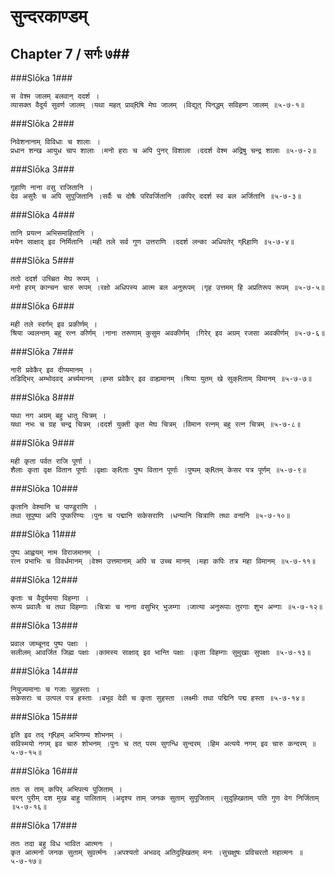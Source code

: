 सुन्दरकाण्डम्
===============================


## Chapter 7  / सर्गः ७##


###Slōka 1###


    स वेश्म जालम् बलवान् ददर्श ।
    व्यासक्त वैदूर्य सुवर्ण जालम् ।यथा महत् प्राव्Rषि मेघ जालम् ।विद्युत् पिनद्धम् सविहम्ग जालम् ॥५-७-१॥


###Slōka 2###


    निवेशनानाम् विविधाः च शालाः ।
    प्रधान शन्ख आयुध चाप शालाः ।मनो हराः च अपि पुनर् विशाला ।ददर्श वेश्म अद्रिषु चन्द्र शालाः ॥५-७-२॥


###Slōka 3###


    गृहाणि नाना वसु राजितानि ।
    देव असुरैः च अपि सुपूजितानि ।सर्वैः च दोषैः परिवर्जितानि ।कपिर् ददर्श स्व बल अर्जितानि ॥५-७-३॥


###Slōka 4###


    तानि प्रयत्न अभिसमाहितानि ।
    मयेन साक्षाद् इव निर्मितानि ।मही तले सर्व गुण उत्तराणि ।ददर्श लन्का अधिपतेर् ग्Rहाणि ॥५-७-४॥


###Slōka 5###


    ततो ददर्श उच्च्रित मेघ रूपम् ।
    मनो हरम् कान्चन चारु रूपम् ।रक्षो अधिपस्य आत्म बल अनुरूपम् ।गृह उत्तमम् हि अप्रतिरूप रूपम् ॥५-७-५॥


###Slōka 6###


    मही तले स्वर्गम् इव प्रकीर्णम् ।
    श्रिया ज्वलन्तम् बहु रत्न कीर्णम् ।नाना तरूणाम् कुसुम अवकीर्णम् ।गिरेर् इव अग्रम् रजसा अवकीर्णम् ॥५-७-६॥


###Slōka 7###


    नारी प्रवेकैर् इव दीप्यमानम् ।
    तडिद्भिर् अम्भोदवद् अर्च्यमानम् ।हम्स प्रवेकैर् इव वाह्यमानम् ।श्रिया युतम् खे सुक्Rताम् विमानम् ॥५-७-७॥


###Slōka 8###


    यथा नग अग्रम् बहु धातु चित्रम् ।
    यथा नभः च ग्रह चन्द्र चित्रम् ।ददर्श युक्ती कृत मेघ चित्रम् ।विमान रत्नम् बहु रत्न चित्रम् ॥५-७-८॥


###Slōka 9###


    मही कृता पर्वत राजि पूर्णा ।
    शैलाः कृता वृक्ष वितान पूर्णाः ।वृक्षाः क्Rताः पुष्प वितान पूर्णाः ।पुष्पम् क्Rतम् केसर पत्र पूर्णम् ॥५-७-९॥


###Slōka 10###


    कृतानि वेश्मानि च पाण्डुराणि ।
    तथा सुपुष्पा अपि पुष्करिण्यः ।पुनः च पद्मानि सकेसराणि ।धन्यानि चित्राणि तथा वनानि ॥५-७-१०॥


###Slōka 11###


    पुष्प आह्वयम् नाम विराजमानम् ।
    रत्न प्रभाभिः च विवर्धमानम् ।वेश्म उत्तमानाम् अपि च उच्च मानम् ।महा कपिः तत्र महा विमानम् ॥५-७-११॥


###Slōka 12###


    कृताः च वैदूर्यमया विहम्गा ।
    रूप्य प्रवालैः च तथा विहम्गाः ।चित्राः च नाना वसुभिर् भुजम्गा ।जात्या अनुरूपाः तुरगाः शुभ अन्गाः ॥५-७-१२॥


###Slōka 13###


    प्रवाल जाम्बूनद पुष्प पक्षाः ।
    सलीलम् आवर्जित जिह्म पक्षाः ।कामस्य साक्षाद् इव भान्ति पक्षाः ।कृता विहम्गाः सुमुखाः सुपक्षाः ॥५-७-१३॥


###Slōka 14###


    नियुज्यमानाः च गजाः सुहस्ताः ।
    सकेसराः च उत्पल पत्र हस्ताः ।बभूव देवी च कृता सुहस्ता ।लक्ष्मीः तथा पद्मिनि पद्म हस्ता ॥५-७-१४॥


###Slōka 15###


    इति इव तद् ग्Rहम् अभिगम्य शोभनम् ।
    सविस्मयो नगम् इव चारु शोभनम् ।पुनः च तत् परम सुगन्धि सुन्दरम् ।हिम अत्यये नगम् इव चारु कन्दरम् ॥५-७-१५॥


###Slōka 16###


    ततः स ताम् कपिर् अभिपत्य पूजिताम् ।
    चरन् पुरीम् दश मुख बाहु पालिताम् ।अदृश्य ताम् जनक सुताम् सुपूजिताम् ।सुदुह्खिताम् पति गुण वेग निर्जिताम् ॥५-७-१६॥


###Slōka 17###


    ततः तदा बहु विध भावित आत्मनः ।
    कृत आत्मनो जनक सुताम् सुवर्त्मनः ।अपश्यतो अभवद् अतिदुह्खितम् मनः ।सुचक्षुषः प्रविचरतो महात्मनः ॥५-७-१७॥


